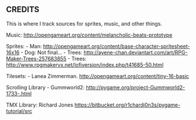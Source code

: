CREDITS
---------
This is where I track sources for sprites, music, and other things.


Music:
http://opengameart.org/content/melancholic-beats-prototype

Sprites:
    - Man: http://opengameart.org/content/base-character-spritesheet-16x16
    - Dog: Not final...
    - Trees: http://ayene-chan.deviantart.com/art/RPG-Maker-Trees-257683855
    - Trees: http://www.rpgmakervx.net/lofiversion/index.php/t41685-50.html

Tilesets:
    - Lanea Zimmerman. http://opengameart.org/content/tiny-16-basic

Scrolling Library
    - Gummworld2:  http://pygame.org/project-Gummworld2-1733-.html

TMX Library:
    Richard Jones
    https://bitbucket.org/r1chardj0n3s/pygame-tutorial/src
